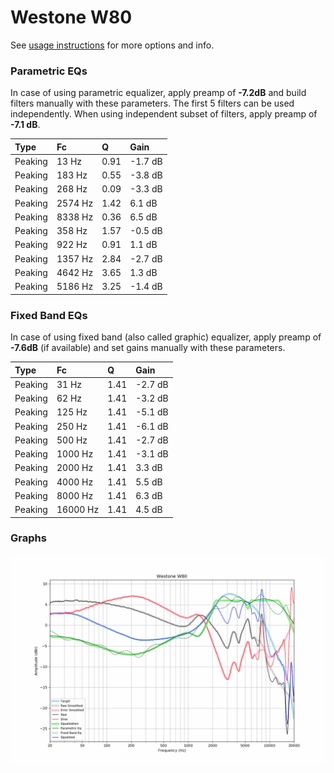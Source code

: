 # Westone W80
See [usage instructions](https://github.com/jaakkopasanen/AutoEq#usage) for more options and info.

### Parametric EQs
In case of using parametric equalizer, apply preamp of **-7.2dB** and build filters manually
with these parameters. The first 5 filters can be used independently.
When using independent subset of filters, apply preamp of **-7.1 dB**.

| Type    | Fc      |    Q | Gain    |
|:--------|:--------|:-----|:--------|
| Peaking | 13 Hz   | 0.91 | -1.7 dB |
| Peaking | 183 Hz  | 0.55 | -3.8 dB |
| Peaking | 268 Hz  | 0.09 | -3.3 dB |
| Peaking | 2574 Hz | 1.42 | 6.1 dB  |
| Peaking | 8338 Hz | 0.36 | 6.5 dB  |
| Peaking | 358 Hz  | 1.57 | -0.5 dB |
| Peaking | 922 Hz  | 0.91 | 1.1 dB  |
| Peaking | 1357 Hz | 2.84 | -2.7 dB |
| Peaking | 4642 Hz | 3.65 | 1.3 dB  |
| Peaking | 5186 Hz | 3.25 | -1.4 dB |

### Fixed Band EQs
In case of using fixed band (also called graphic) equalizer, apply preamp of **-7.6dB**
(if available) and set gains manually with these parameters.

| Type    | Fc       |    Q | Gain    |
|:--------|:---------|:-----|:--------|
| Peaking | 31 Hz    | 1.41 | -2.7 dB |
| Peaking | 62 Hz    | 1.41 | -3.2 dB |
| Peaking | 125 Hz   | 1.41 | -5.1 dB |
| Peaking | 250 Hz   | 1.41 | -6.1 dB |
| Peaking | 500 Hz   | 1.41 | -2.7 dB |
| Peaking | 1000 Hz  | 1.41 | -3.1 dB |
| Peaking | 2000 Hz  | 1.41 | 3.3 dB  |
| Peaking | 4000 Hz  | 1.41 | 5.5 dB  |
| Peaking | 8000 Hz  | 1.41 | 6.3 dB  |
| Peaking | 16000 Hz | 1.41 | 4.5 dB  |

### Graphs
![](./Westone%20W80.png)